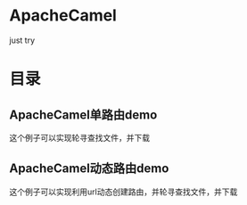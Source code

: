 # ApacheCamel
just try
# 目录
## ApacheCamel单路由demo

这个例子可以实现轮寻查找文件，并下载
## ApacheCamel动态路由demo

这个例子可以实现利用url动态创建路由，并轮寻查找文件，并下载

